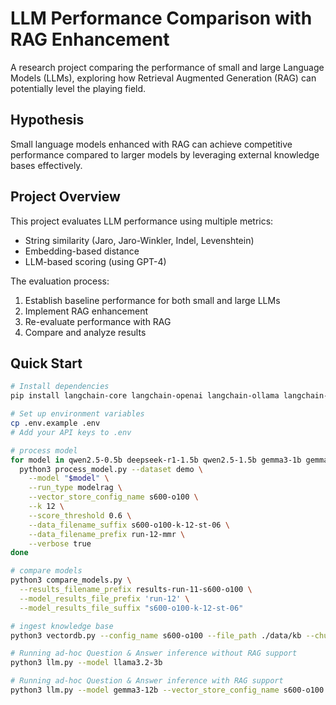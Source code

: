 # LLM Performance Comparison with RAG Enhancement

A research project comparing the performance of small and large Language Models (LLMs), exploring how Retrieval Augmented Generation (RAG) can potentially level the playing field.

## Hypothesis

Small language models enhanced with RAG can achieve competitive performance compared to larger models by leveraging external knowledge bases effectively.

## Project Overview

This project evaluates LLM performance using multiple metrics:
- String similarity (Jaro, Jaro-Winkler, Indel, Levenshtein)
- Embedding-based distance
- LLM-based scoring (using GPT-4)

The evaluation process:
1. Establish baseline performance for both small and large LLMs
2. Implement RAG enhancement
3. Re-evaluate performance with RAG
4. Compare and analyze results

## Quick Start

```bash
# Install dependencies
pip install langchain-core langchain-openai langchain-ollama langchain-pinecone pandas numpy torch python-dotenv

# Set up environment variables
cp .env.example .env
# Add your API keys to .env

# process model
for model in qwen2.5-0.5b deepseek-r1-1.5b qwen2.5-1.5b gemma3-1b gemma2-2b llama3.2-3b llama2-7b gemma3-12b deepseek-r1-14b gpt-4o-mini; do
  python3 process_model.py --dataset demo \
    --model "$model" \
    --run_type modelrag \
    --vector_store_config_name s600-o100 \
    --k 12 \
    --score_threshold 0.6 \
    --data_filename_suffix s600-o100-k-12-st-06 \
    --data_filename_prefix run-12-mmr \
    --verbose true
done

# compare models
python3 compare_models.py \
  --results_filename_prefix results-run-11-s600-o100 \
  --model_results_file_prefix 'run-12' \
  --model_results_file_suffix "s600-o100-k-12-st-06"

# ingest knowledge base
python3 vectordb.py --config_name s600-o100 --file_path ./data/kb --chunk_size 600 --chunk_overlap 100

# Running ad-hoc Question & Answer inference without RAG support
python3 llm.py --model llama3.2-3b

# Running ad-hoc Question & Answer inference with RAG support
python3 llm.py --model gemma3-12b --vector_store_config_name s600-o100 --k 12 --score_threshold 0.6 --verbose True

```
